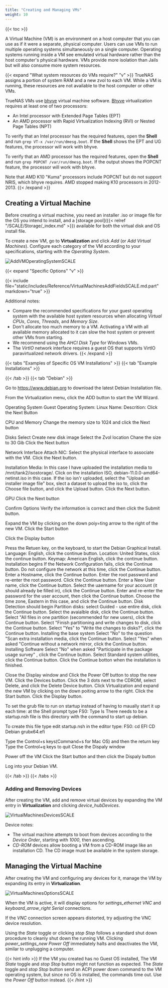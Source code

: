 ```yaml
---
title: "Creating and Managing VMs"
weight: 10
---
```


{{< toc >}}

A Virtual Machine (VM) is an environment on a host computer that you can use as if it were a separate, physical computer.
Users can use VMs to run multiple operating systems simultaneously on a single computer.
Operating systems running inside a VM see emulated virtual hardware rather than the host computer's physical hardware.
VMs provide more isolation than Jails but will also consume more system resources.

{{< expand "What system resources do VMs require?" "v" >}}
TrueNAS assigns a portion of system RAM and a new zvol to each VM.
While a VM is running, these resources are not available to the host computer or other VMs.

TrueNAS VMs use [bhyve](https://bhyve.org/) virtual machine software.
[Bhyve](https://bhyve.org/) virtualization requires at least one of two processors: 

* An Intel processor with Extended Page Tables (EPT) 
* An AMD processor with Rapid Virtualization Indexing (RVI) or Nested Page Tables (NPT)

To verify that an Intel processor has the required features, open the **Shell** and run `grep VT-x /var/run/dmesg.boot`.
If the **Shell** shows the EPT and UG features, the processor will work with bhyve.

To verify that an AMD processor has the required features, open the **Shell** and run `grep POPCNT /var/run/dmesg.boot`.
If the output shows the POPCNT feature, the processor will work with bhyve.

Note that AMD K10 "Kuma" processors include POPCNT but do not support NRIS, which bhyve requires.
AMD stopped making K10 processors in 2012-2013.
{{< /expand >}}

## Creating a Virtual Machine

Before creating a virtual machine, you need an installer <file>.iso</file> or image file for the OS you intend to install, and a [storage pool]({{< relref "/SCALE/Storage/_index.md" >}}) available for both the virtual disk and OS install file.

To create a new VM, go to **Virtualization** and click *Add* (or *Add Virtual Machines*).
Configure each category of the VM according to your specifications, starting with the *Operating System*.

![AddVMOperatingSystemSCALE](/images/SCALE/AddVMOperatingSystemSCALE.png "VM Add: OS")

{{< expand "Specific Options" "v" >}}

{{< include file="static/includes/Reference/VirtualMachinesAddFieldsSCALE.md.part" markdown="true" >}}

Additional notes:

* Compare the recommended specifications for your guest operating system with the available host system resources when allocating *Virtual CPUs*, *Cores*, *Threads*, and *Memory Size*.
* Don't allocate too much memory to a VM.
  Activating a VM with all available memory allocated to it can slow the host system or prevent other VMs from starting.
* We recommend using the *AHCI* *Disk Type* for Windows VMs.
* The *VirtIO* network interface requires a guest OS that supports VirtIO paravirtualized network drivers.
{{< /expand >}}

{{< tabs "Examples of Specific OS VM Installations" >}}
{{< tab "Example Installations" >}}

{{< /tab >}}
{{< tab "Debian" >}}

Go to https://www.debian.org to download the latest Debian Installation file.

From the Virtualization menu, click the ADD button to start the VM Wizard.

Operating System
Guest Operating System: Linux
Name: 
Descrition:
Click the Next Button

CPU and Memory
Change the memory size to 1024 and click the Next button

Disks
Select Create new disk image
Select the Zvol location
Chane the size to 30 Gib
Click the Next button

Network Interface
Attach NIC: Select the physical interface to associate with the VM.
Click the Next button.

Installation Media:
In this case I have uploaded the installation media to /mnt/tank2/isostorage/. Click on the installation ISO, debian-11.0.0-amd64-netinst.iso in this case. 
If the iso isn'r uploaded, select the "Upload an installer image file" box, slect a dataset to upload the iso to, click the Choose file button, and click the Upload button.
Click the Next button.

GPU
Click the Next button

Confirm Options
Verify the information is correct and then click the Submit button.

Expand the VM by clicking on the down poiy=ting arrow to the right of the new VM. Click the Start button

Click the Display button

Press the Retuen key, on the keyboard, to start the Debian Graphical Install.
Language: English, click the continue button.
Location: United States, click the continue button.
Keymap: American English, click the continue button.
Installation begins
If the Network Configuration fails, click the Continue button.
Do not configure the network at this time, click the Continue button.
Enter a Hostname, click the Continue button.
Enter the root password and re-enter the root password. Click the Continue button.
Enter a New User name, click the Continue button.
Select the uaername for your account (it should already be filled in), click the Continue button.
Enter and re-enter the password for the user account, then click the Continue button.
Choose the time zone, Eastern in this case, and click the Continue button.
Disk Detection should begin
Partition disks: select Guided - use entire disk, click the Continue button.
Select the avaialble disk, click the Continue button.
Select "All files in one partition (secommended for new users), click the Continue button.
Select "Finish partitioning and write changes to disk, click the Continue button.
Select "Yes" to "Write the changes to disks?", click the Continue button.
Installing the base system
Select "No" to the question "Scan extra installation media, click the Continue button.
Select "Yes" when asked "Continue without a network mirror, click the Continue button.
Installing Software
Select "No" when asked "Participate in the package usage survey" , click the Continue button.
Select Standard system utilities, click the Continue button.
Click the Continue botton when the installation is finished.

Close the Display window and Click the Power Off button to stop the new VM.
Click the Devices button.
Click the 3 dots next to the CDROM, select Delete, and click the Delete Device button.
Click Virtualization and expand the new VM by clicking on the down poiting arrow to the right.
Click the Start button.
Click the Display button.

To set the grub file to run on startup instead of having to maually start it up each time:
at the Shell prompt
type FS0:
Type ls
There needs to be a startup.nsh file is this directory with the command to start up debian.

To create this file type edit startup.nsh
in the editor type:
FS0:
cd EFI
CD Debian
grubx64.efi

Type the Control+s keys(Command+s for Mac OS) and then the return key
Type the Control+q keys to quit
Close the Dispaly window

Power off the VM
Click the Start button and then click the Dispaly button

Log into your Debian VM.





{{< /tab >}}
{{< /tabs >}}

### Adding and Removing Devices

After creating the VM, add and remove virtual devices by expanding the VM entry in **Virtualization** and clicking <i class="material-icons" aria-hidden="true" title="Devices">device_hub</i>*Devices*.

![VirtualMachinesDevicesSCALE](/images/SCALE/VirtualMachinesDevicesSCALE.png "VM Devices")

Device notes:

* The virtual machine attempts to boot from devices according to the *Device Order*, starting with *1000*, then ascending.
* *CD-ROM* devices allow booting a VM from a CD-ROM image like an installation CD.
  The CD image must be available in the system storage.

## Managing the Virtual Machine

After creating the VM and configuring any devices for it, manage the VM by expanding its entry in **Virtualization**.

![VirtualMachinesOptionsSCALE](/images/SCALE/VirtualMachinesOptionsSCALE.png "VM Options")

When the VM is active, it will display options for <i class="material-icons" aria-hidden="true" title="VNC">settings_ethernet</i> *VNC* and <i class="material-icons" aria-hidden="true" title="Serial">keyboard_arrow_right</i> *Serial* connections.

If the *VNC* connection screen appears distorted, try adjusting the VNC device resolution.

Using the *State* toggle or clicking <i class="material-icons" aria-hidden="true" title="Stop Button">stop</i> *Stop* follows a standard shut down procedure to cleanly shut down the running VM.
Clicking <i class="material-icons" aria-hidden="true" title="Power Off Button">power_settings_new</i> *Power Off* immediately halts and deactivates the VM, similar to unplugging a computer.

{{< hint info >}}
If the VM you created has no Guest OS installed, The VM *State* toggle and <i class="material-icons" aria-hidden="true" title="Stop Button">stop</i> *Stop* button might not function as expected.
The *State* toggle and <i class="material-icons" aria-hidden="true" title="Stop Button">stop</i> *Stop* button send an ACPI power down command to the VM operating system, but since no OS is installed, the commands time out.
Use the *Power Off* button instead.
{{< /hint >}}

